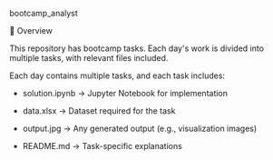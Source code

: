 bootcamp_analyst

📌 Overview

This repository has bootcamp tasks. Each day's work is divided into multiple tasks, with relevant files included.

Each day contains multiple tasks, and each task includes:

* solution.ipynb -> Jupyter Notebook for implementation 

* data.xlsx -> Dataset required for the task 

* output.jpg -> Any generated output (e.g., visualization images) 

* README.md -> Task-specific explanations
